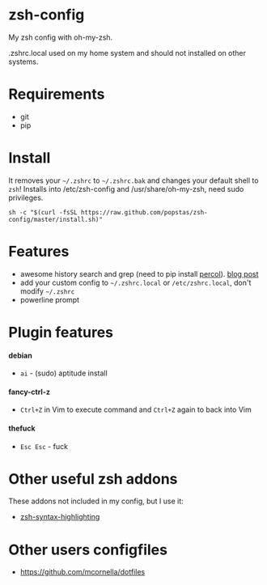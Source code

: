 # zsh-config
My zsh config with oh-my-zsh.

.zshrc.local used on my home system and should not installed on other systems.

# Requirements
- git
- pip

# Install
It removes your `~/.zshrc` to `~/.zshrc.bak` and changes your default shell to `zsh`!
Installs into /etc/zsh-config and /usr/share/oh-my-zsh, need sudo privileges.

```
sh -c "$(curl -fsSL https://raw.github.com/popstas/zsh-config/master/install.sh)"
```

# Features
- awesome history search and grep (need to pip install [percol](https://github.com/mooz/percol)).
  [blog post](http://blog.popstas.ru/blog/2015/12/10/interactive-bash-history-with-search/)
- add your custom config to `~/.zshrc.local` or `/etc/zshrc.local`, don't modify `~/.zshrc`
- powerline prompt


# Plugin features
#### debian
- `ai` - (sudo) aptitude install
#### fancy-ctrl-z
- `Ctrl+Z` in Vim to execute command and `Ctrl+Z` again to back into Vim
#### thefuck
- `Esc Esc` - fuck


# Other useful zsh addons
These addons not included in my config, but I use it:
- [zsh-syntax-highlighting](https://github.com/zsh-users/zsh-syntax-highlighting)

# Other users configfiles
- https://github.com/mcornella/dotfiles
